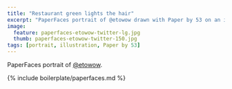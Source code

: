 ```yaml
---
title: "Restaurant green lights the hair"
excerpt: "PaperFaces portrait of @etowow drawn with Paper by 53 on an iPad."
image: 
  feature: paperfaces-etowow-twitter-lg.jpg
  thumb: paperfaces-etowow-twitter-150.jpg
tags: [portrait, illustration, Paper by 53]
---
```


PaperFaces portrait of [@etowow](http://twitter.com/etowow).

{% include boilerplate/paperfaces.md %}